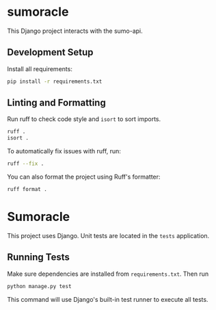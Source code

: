 # sumoracle

This Django project interacts with the sumo-api.

## Development Setup

Install all requirements:

```bash
pip install -r requirements.txt
```

## Linting and Formatting

Run ruff to check code style and `isort` to sort imports.

```bash
ruff .
isort .
```

To automatically fix issues with ruff, run:

```bash
ruff --fix .
```

You can also format the project using Ruff's formatter:

```bash
ruff format .
```
# Sumoracle

This project uses Django. Unit tests are located in the `tests` application.

## Running Tests

Make sure dependencies are installed from `requirements.txt`. Then run

```bash
python manage.py test
```

This command will use Django's built-in test runner to execute all tests.
